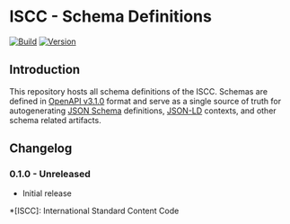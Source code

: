 # **ISCC** - Schema Definitions

[![Build](https://github.com/iscc/iscc-schema/actions/workflows/tests.yml/badge.svg)](https://github.com/iscc/iscc-schema/actions/workflows/tests.yml)
[![Version](https://img.shields.io/pypi/v/iscc-schema.svg)](https://pypi.python.org/pypi/iscc-schema/)

## Introduction

This repository hosts all schema definitions of the ISCC. Schemas are defined in
[OpenAPI v3.1.0](https://spec.openapis.org/oas/v3.1.0.html) format and serve as a
single source of truth for autogenerating [JSON Schema](https://json-schema.org/)
definitions, [JSON-LD](https://json-ld.org/) contexts, and other schema related
artifacts.


## Changelog

### 0.1.0 - Unreleased
- Initial release

*[ISCC]: International Standard Content Code
